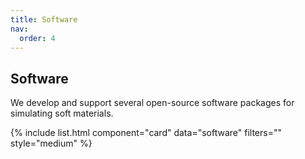 ```yaml
---
title: Software
nav:
  order: 4
---
```


## Software

We develop and support several open-source software packages for simulating soft materials.

{% include list.html component="card" data="software" filters="" style="medium" %}
